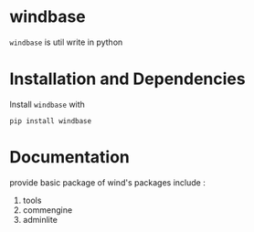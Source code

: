  # windbase


``windbase`` is util write in python

# Installation and Dependencies


Install ``windbase`` with 

```
pip install windbase
```

# Documentation


provide basic package of wind's packages
include :
1. tools
2. commengine
3. adminlite
